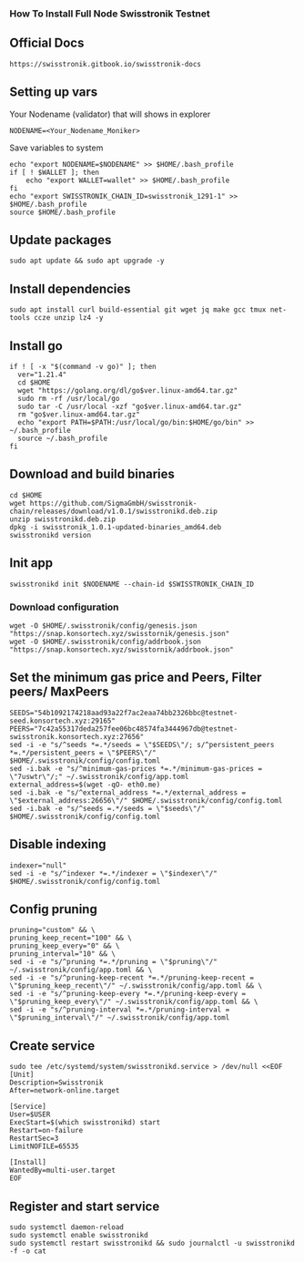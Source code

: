 ### How To Install Full Node Swisstronik Testnet

## Official Docs
```
https://swisstronik.gitbook.io/swisstronik-docs
```

## Setting up vars
Your Nodename (validator) that will shows in explorer
```
NODENAME=<Your_Nodename_Moniker>
```

Save variables to system
```
echo "export NODENAME=$NODENAME" >> $HOME/.bash_profile
if [ ! $WALLET ]; then
	echo "export WALLET=wallet" >> $HOME/.bash_profile
fi
echo "export SWISSTRONIK_CHAIN_ID=swisstronik_1291-1" >> $HOME/.bash_profile
source $HOME/.bash_profile
```

## Update packages
```
sudo apt update && sudo apt upgrade -y
```

## Install dependencies
```
sudo apt install curl build-essential git wget jq make gcc tmux net-tools ccze unzip lz4 -y
```

## Install go
```
if ! [ -x "$(command -v go)" ]; then
  ver="1.21.4"
  cd $HOME
  wget "https://golang.org/dl/go$ver.linux-amd64.tar.gz"
  sudo rm -rf /usr/local/go
  sudo tar -C /usr/local -xzf "go$ver.linux-amd64.tar.gz"
  rm "go$ver.linux-amd64.tar.gz"
  echo "export PATH=$PATH:/usr/local/go/bin:$HOME/go/bin" >> ~/.bash_profile
  source ~/.bash_profile
fi
```

## Download and build binaries
```
cd $HOME
wget https://github.com/SigmaGmbH/swisstronik-chain/releases/download/v1.0.1/swisstronikd.deb.zip 
unzip swisstronikd.deb.zip  
dpkg -i swisstronik_1.0.1-updated-binaries_amd64.deb
swisstronikd version
```

## Init app
```
swisstronikd init $NODENAME --chain-id $SWISSTRONIK_CHAIN_ID
```

### Download configuration
```
wget -O $HOME/.swisstronik/config/genesis.json "https://snap.konsortech.xyz/swisstornik/genesis.json"
wget -O $HOME/.swisstronik/config/addrbook.json "https://snap.konsortech.xyz/swisstornik/addrbook.json"
```

## Set the minimum gas price and Peers, Filter peers/ MaxPeers
```
SEEDS="54b1092174218aad93a22f7ac2eaa74bb2326bbc@testnet-seed.konsortech.xyz:29165"
PEERS="7c42a55317deda257fee06bc48574fa3444967db@testnet-swisstronik.konsortech.xyz:27656"
sed -i -e "s/^seeds *=.*/seeds = \"$SEEDS\"/; s/^persistent_peers *=.*/persistent_peers = \"$PEERS\"/" $HOME/.swisstronik/config/config.toml
sed -i.bak -e "s/^minimum-gas-prices *=.*/minimum-gas-prices = \"7uswtr\"/;" ~/.swisstronik/config/app.toml
external_address=$(wget -qO- eth0.me) 
sed -i.bak -e "s/^external_address *=.*/external_address = \"$external_address:26656\"/" $HOME/.swisstronik/config/config.toml
sed -i.bak -e "s/^seeds =.*/seeds = \"$seeds\"/" $HOME/.swisstronik/config/config.toml
```

## Disable indexing
```
indexer="null"
sed -i -e "s/^indexer *=.*/indexer = \"$indexer\"/" $HOME/.swisstronik/config/config.toml
```

## Config pruning
```
pruning="custom" && \
pruning_keep_recent="100" && \
pruning_keep_every="0" && \
pruning_interval="10" && \
sed -i -e "s/^pruning *=.*/pruning = \"$pruning\"/" ~/.swisstronik/config/app.toml && \
sed -i -e "s/^pruning-keep-recent *=.*/pruning-keep-recent = \"$pruning_keep_recent\"/" ~/.swisstronik/config/app.toml && \
sed -i -e "s/^pruning-keep-every *=.*/pruning-keep-every = \"$pruning_keep_every\"/" ~/.swisstronik/config/app.toml && \
sed -i -e "s/^pruning-interval *=.*/pruning-interval = \"$pruning_interval\"/" ~/.swisstronik/config/app.toml
```

## Create service
```
sudo tee /etc/systemd/system/swisstronikd.service > /dev/null <<EOF
[Unit]
Description=Swisstronik
After=network-online.target

[Service]
User=$USER
ExecStart=$(which swisstronikd) start
Restart=on-failure
RestartSec=3
LimitNOFILE=65535

[Install]
WantedBy=multi-user.target
EOF
```

## Register and start service
```
sudo systemctl daemon-reload
sudo systemctl enable swisstronikd
sudo systemctl restart swisstronikd && sudo journalctl -u swisstronikd -f -o cat
```
